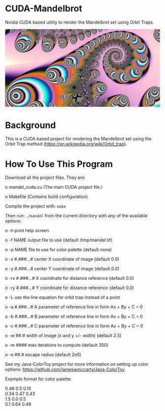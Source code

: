 # CUDA-Mandelbrot
Nvidia CUDA based utility to render the Mandelbrot set using Orbit Traps.

![Mandelbrot Set Screenshot](screenshot.png "Example screenshot")

# Background
This is a CUDA based project for rendering the Mandelbrot set using the Orbit Trap method (https://en.wikipedia.org/wiki/Orbit_trap).

# How To Use This Program
Download all the project files.  They are:

o mandel_cuda.cu (The main CUDA project file.)

o Makefile (Contains build configuration)

Compile the project with: `make`

Then run: `./mandel` from the current directory with any of the available options:

o -h					  print help screen

o -f NAME                 output file to use (default /tmp/mandel.tif)

o -p NAME                 file to use for color palette (default none)

o -x #.###...#            center X coordinate of image (default 0.0)

o -y #.###...#            center Y coordinate of image (default 0.0)

o -rx #.###...#           X coordinate for distance reference (default 0.0)

o -ry #.###...#           Y coordinate for distance reference (default 0.0)

o -L                      use the line equation for orbit trap instead of a point

o -a #.###...#            A parameter of reference line in form Ax + By + C = 0

o -b #.###...#            B parameter of reference line in form Ax + By + C = 0

o -c #.###...#            C parameter of reference line in form Ax + By + C = 0

o -w ##.#                 width of image (x and y +/- width) (default 2.5)

o -m ####                 max iterations to compute (default 350)

o -e ##.#                 escape radius (default 2e5)

See my Java-ColorToy project for more information on setting up color options: https://github.com/jameswmccarty/Java-ColorToy 

Example format for color palette:

0.46 0.5 0.15  
0.34 0.47 0.43  
1.5 0.0 0.5  
0.1 0.64 0.48  


